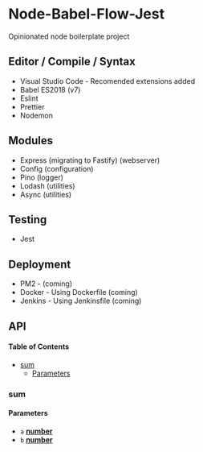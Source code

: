 # Node-Babel-Flow-Jest

Opinionated node boilerplate project

## Editor / Compile / Syntax

-   Visual Studio Code - Recomended extensions added
-   Babel ES2018 (v7)
-   Eslint
-   Prettier
-   Nodemon

## Modules

-   Express (migrating to Fastify) (webserver)
-   Config (configuration)
-   Pino (logger)
-   Lodash (utilities)
-   Async (utilities)

## Testing

-   Jest

## Deployment

-   PM2 - (coming)
-   Docker - Using Dockerfile (coming)
-   Jenkins - Using Jenkinsfile (coming)

## API

<!-- Generated by documentation.js. Update this documentation by updating the source code. -->

#### Table of Contents

-   [sum](#sum)
    -   [Parameters](#parameters)

### sum

#### Parameters

-   `a` **[number](https://developer.mozilla.org/docs/Web/JavaScript/Reference/Global_Objects/Number)** 
-   `b` **[number](https://developer.mozilla.org/docs/Web/JavaScript/Reference/Global_Objects/Number)** 
